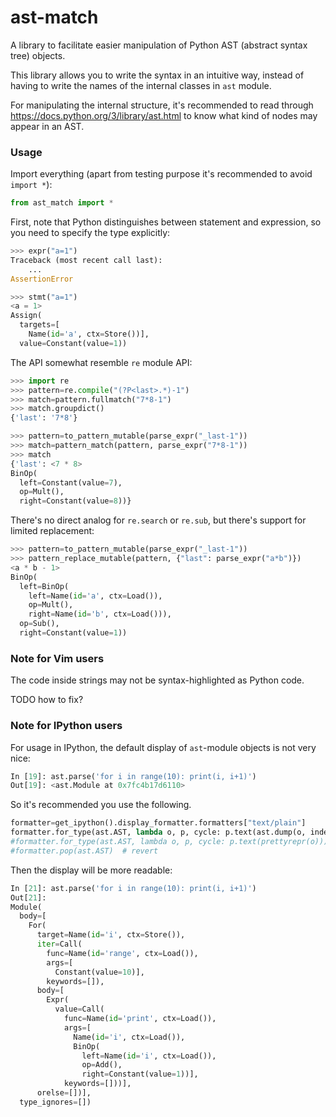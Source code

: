 # ast-match

A library to facilitate easier manipulation of Python AST (abstract syntax tree) objects.

This library allows you to write the syntax in an intuitive way, instead of having to write the names of the internal classes in `ast` module.

For manipulating the internal structure, it's recommended to read through https://docs.python.org/3/library/ast.html to know what kind of nodes may appear in an AST.

### Usage

Import everything (apart from testing purpose it's recommended to avoid `import *`):

```python
from ast_match import *
```

First, note that Python distinguishes between statement and expression, so you need to specify the type explicitly:

```python
>>> expr("a=1")
Traceback (most recent call last):
    ...
AssertionError

>>> stmt("a=1")
<a = 1>
Assign(
  targets=[
    Name(id='a', ctx=Store())],
  value=Constant(value=1))
```

The API somewhat resemble `re` module API:

```python
>>> import re
>>> pattern=re.compile("(?P<last>.*)-1")
>>> match=pattern.fullmatch("7*8-1")
>>> match.groupdict()
{'last': '7*8'}

>>> pattern=to_pattern_mutable(parse_expr("_last-1"))
>>> match=pattern_match(pattern, parse_expr("7*8-1"))
>>> match
{'last': <7 * 8>
BinOp(
  left=Constant(value=7),
  op=Mult(),
  right=Constant(value=8))}
```

There's no direct analog for `re.search` or `re.sub`, but there's support for limited replacement:

```python
>>> pattern=to_pattern_mutable(parse_expr("_last-1"))
>>> pattern_replace_mutable(pattern, {"last": parse_expr("a*b")})
<a * b - 1>
BinOp(
  left=BinOp(
    left=Name(id='a', ctx=Load()),
    op=Mult(),
    right=Name(id='b', ctx=Load())),
  op=Sub(),
  right=Constant(value=1))
```



### Note for Vim users

The code inside strings may not be syntax-highlighted as Python code.

TODO how to fix?

### Note for IPython users

For usage in IPython, the default display of `ast`-module objects is not very nice:

```python
In [19]: ast.parse('for i in range(10): print(i, i+1)')
Out[19]: <ast.Module at 0x7fc4b17d6110>
```

So it's recommended you use the following.

```python
formatter=get_ipython().display_formatter.formatters["text/plain"]
formatter.for_type(ast.AST, lambda o, p, cycle: p.text(ast.dump(o, indent=2)))
#formatter.for_type(ast.AST, lambda o, p, cycle: p.text(prettyrepr(o)))  # alternative, prettier but does not show the internal
#formatter.pop(ast.AST)  # revert
```

Then the display will be more readable:

```python
In [21]: ast.parse('for i in range(10): print(i, i+1)')
Out[21]: 
Module(
  body=[
    For(
      target=Name(id='i', ctx=Store()),
      iter=Call(
        func=Name(id='range', ctx=Load()),
        args=[
          Constant(value=10)],
        keywords=[]),
      body=[
        Expr(
          value=Call(
            func=Name(id='print', ctx=Load()),
            args=[
              Name(id='i', ctx=Load()),
              BinOp(
                left=Name(id='i', ctx=Load()),
                op=Add(),
                right=Constant(value=1))],
            keywords=[]))],
      orelse=[])],
  type_ignores=[])
```
